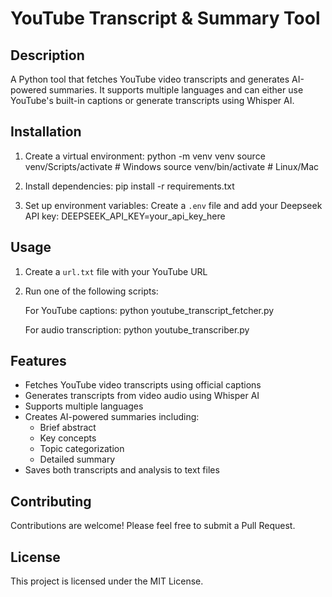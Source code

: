 # YouTube Transcript & Summary Tool

## Description
A Python tool that fetches YouTube video transcripts and generates AI-powered summaries. It supports multiple languages and can either use YouTube's built-in captions or generate transcripts using Whisper AI.

## Installation
1. Create a virtual environment:
   python -m venv venv
   source venv/Scripts/activate  # Windows
   source venv/bin/activate     # Linux/Mac

2. Install dependencies:
   pip install -r requirements.txt

3. Set up environment variables:
   Create a `.env` file and add your Deepseek API key:
   DEEPSEEK_API_KEY=your_api_key_here

## Usage
1. Create a `url.txt` file with your YouTube URL
2. Run one of the following scripts:

   For YouTube captions:
   python youtube_transcript_fetcher.py

   For audio transcription:
   python youtube_transcriber.py

## Features
- Fetches YouTube video transcripts using official captions
- Generates transcripts from video audio using Whisper AI
- Supports multiple languages
- Creates AI-powered summaries including:
  - Brief abstract
  - Key concepts
  - Topic categorization
  - Detailed summary
- Saves both transcripts and analysis to text files

## Contributing
Contributions are welcome! Please feel free to submit a Pull Request.

## License
This project is licensed under the MIT License.
